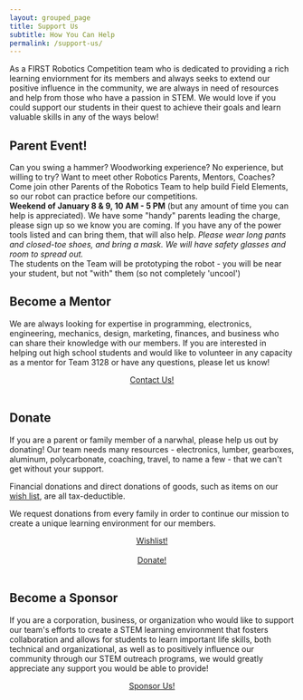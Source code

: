 ```yaml
---
layout: grouped_page
title: Support Us
subtitle: How You Can Help
permalink: /support-us/
---
```


As a FIRST Robotics Competition team who is dedicated to providing a rich learning enviornment for its members and always seeks to extend our positive influence in the community, we are always in need of resources and help from those who have a passion in STEM. We would love if you could support our students in their quest to achieve their goals and learn valuable skills in any of the ways below!

## Parent Event!
Can you swing a hammer?  Woodworking experience?  No experience, but willing to try? Want to meet other Robotics Parents, Mentors, Coaches? 
Come join other Parents of the Robotics Team to help build Field Elements, so our robot can practice before our competitions. <br>
**Weekend of January 8 & 9, 10 AM - 5 PM** (but any amount of time you can help is appreciated).  We have some "handy" parents leading the charge, please sign up so we know you are coming.  If you have any of the power tools listed and can bring them, that will also help.
*Please wear long pants and closed-toe shoes, and bring a mask.  We will have safety glasses and room to spread out.* <br>
The students on the Team will be prototyping the robot - you will be near your student, but not "with" them (so not completely 'uncool')
## Become a Mentor
We are always looking for expertise in programming, electronics, engineering, mechanics, design, marketing, finances, and business who can share their knowledge with our members. If you are interested in helping out high school students and would like to volunteer in any capacity as a mentor for Team 3128 or have any questions, please let us know!
<div>
<a href="/contact/">
<div class="button hover_animate" style="text-align: center;">
Contact Us!
</div>
</a>
</div>
<br>

## Donate
If you are a parent or family member of a narwhal, please help us out by donating! Our team needs many resources - electronics, lumber, gearboxes, aluminum, polycarbonate, coaching, travel, to name a few - that we can't get without your support.

Financial donations and direct donations of goods, such as items on our [wish list](https://www.signupgenius.com/go/70a0a4bacab2ba1f85-sanitizing), are all tax-deductible. 

We request donations from every family in order to continue our mission to create a unique learning environment for our members.
<div>
<a href="https://www.signupgenius.com/go/70a0a4bacab2ba1f85-sanitizing">
<div class="button hover_animate" style="text-align: center;">
Wishlist!
</div>
</a>
</div>
<br>
<div>
<a href="/support-us/donate/">
<div class="button hover_animate" style="text-align: center;">
Donate!
</div>
</a>
</div>
<br>

## Become a Sponsor
If you are a corporation, business, or organization who would like to support our team's efforts to create a STEM learning environment that fosters collaboration and allows for students to learn important life skills, both technical and organizational, as well as to positively influence our community through our STEM outreach programs, we would greatly appreciate any support you would be able to provide!
<div>
<a href="/support-us/sponsor">
<div class="button hover_animate" style="text-align: center;">
Sponsor Us!
</div>
</a>
</div>
<br>
